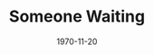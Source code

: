 ---
title: Someone Waiting
date: 1970-11-20
closing_date: 1970-12-05
layout: productions
playbill:
Theatre: Theatre Jacksonville
Venue: Little Theatre
cast:
- John Nedlow: Bill Petry
- Miss Lennie: Ellen Black
- Martin: Ron Speegle
- Vera Nedlow: Carolyn Courreges
- Hilda: Mary Ellen Wofford
- Fenn: Bruce Herbert
- Mrs. Danecourt: Martha Wynn
- A Neighbor: Mary Coyle
crew:
- Director: Robert Knowles
- Technical Director: Ham Waddell
- Stage Manager: Douglas Thomas
- Assistant Stage Manager: Lloyd Jeffords
- Lighting:
  - Lloyd Jeffords
  - Don DuClose
- Sound:
  - Dee McMillin
  - Roberta Quattlebaum
- Set Construction:
  - Don DuClose
  - Rick Henderson
  - Lloyd Jeffords
  - Ben Miller
  - Doris Minton
  - Ken Moody
  - Ann Muller
  - Roberta Quattlebaum
  - Walter Quattlebaum
  - Dick Wiezell
- Properties: Mary Coyle
- Costumes: Gert Berman
- Make-up: Marshall Grauer
- Publicity:
  - Beatrice Quigg
  - Diane Somerville
- Box Office: Ann Dubow
orchestra:
---